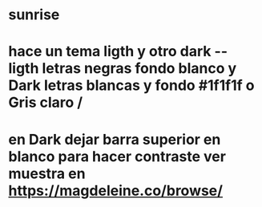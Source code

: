 # sunrise

# hace un tema ligth y otro dark -- ligth letras negras fondo blanco y Dark letras blancas y fondo #1f1f1f o Gris claro /
# en Dark dejar barra superior en blanco para hacer contraste ver muestra en https://magdeleine.co/browse/
